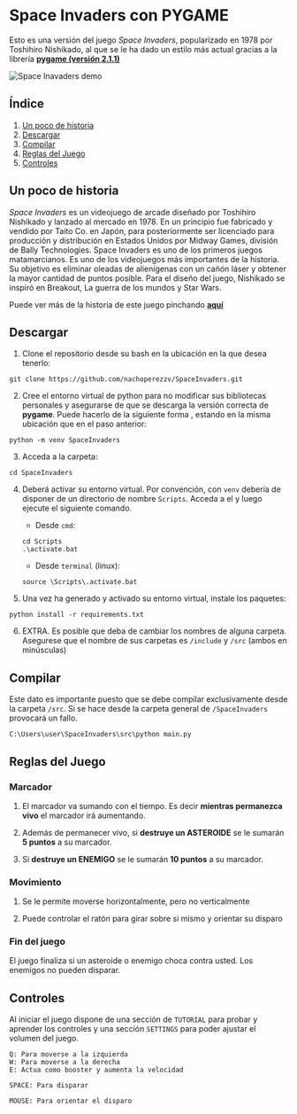 # Space Invaders con PYGAME

Esto es una versión del juego _Space Invaders_, popularizado en 1978 por Toshihiro Nishikado, al que se le ha dado un estilo más actual gracias a la librería 
<a href="https://www.pygame.org/docs/" target="_blank">**pygame (versión 2.1.1)**</a>

![Space Inavaders demo](Include/icons/Space%20Invaders.gif)

## Índice
1. [Un poco de historia](#un-poco-de-historia)
2. [Descargar](#descargar)
3. [Compilar](#compilar)
4. [Reglas del Juego](#reglas-del-juego)
5. [Controles](#controles)

## Un poco de historia

_Space Invaders_ es un videojuego de arcade diseñado por Toshihiro Nishikado y lanzado al mercado en 1978. En un principio fue fabricado y vendido por Taito Co. en Japón, para posteriormente ser licenciado para producción y distribución en Estados Unidos por Midway Games, división de Bally Technologies. Space Invaders es uno de los primeros juegos matamarcianos. Es uno de los videojuegos más importantes de la historia. Su objetivo es eliminar oleadas de alienígenas con un cañón láser y obtener la mayor cantidad de puntos posible. Para el diseño del juego, Nishikado se inspiró en Breakout, La guerra de los mundos y Star Wars.

Puede ver más de la historia de este juego pinchando <a href="https://es.wikipedia.org/wiki/Space_Invaders" target="_blank"> **aquí** </a>


## Descargar

1. Clone el repositorio desde su bash en la ubicación en la que desea tenerlo:
```
git clone https://github.com/nachoperezzv/SpaceInvaders.git
```

2. Cree el entorno virtual de python para no modificar sus bibliotecas personales y asegurarse de que se descarga la versión correcta de **pygame**. Puede hacerlo de la siguiente forma , estando en la misma ubicación que en el paso anterior:

```
python -m venv SpaceInvaders
```

3. Acceda a la carpeta:
```
cd SpaceInvaders
```

4. Deberá activar su entorno virtual. Por convención, con `venv` debería de disponer de un directorio de nombre `Scripts`. Acceda a el y luego ejecute el siguiente comando. 

    - Desde `cmd`:
    ```
    cd Scripts
    .\activate.bat
    ```

    - Desde `terminal` (linux):
    ```
    source \Scripts\.activate.bat
    ```

5. Una vez ha generado y activado su entorno virtual, instale los paquetes:

```
python install -r requirements.txt
```

6. EXTRA. Es posible que deba de cambiar los nombres de alguna carpeta. Asegurese que el nombre de sus carpetas es `/include` y `/src` (ambos en minúsculas)


## Compilar

Este dato es importante puesto que se debe compilar exclusivamente desde la carpeta `/src`. Si se hace desde la carpeta general de `/SpaceInvaders` provocará un fallo. 

```
C:\Users\user\SpaceInvaders\src\python main.py 
```

## Reglas del Juego

### Marcador
1. El marcador va sumando con el tiempo. Es decir **mientras permanezca vivo** el marcador irá aumentando. 

2. Además de permanecer vivo, si **destruye un ASTEROIDE** se le sumarán **5 puntos** a su marcador.

3. Si **destruye un ENEMIGO** se le sumarán **10 puntos** a su marcador. 

### Movimiento
1. Se le permite moverse horizontalmente, pero no verticalmente

2. Puede controlar el ratón para girar sobre si mismo y orientar su disparo

### Fin del juego
El juego finaliza si un asteroide o enemigo choca contra usted. Los enemigos no pueden disparar. 

## Controles
Al iniciar el juego dispone de una sección de `TUTORIAL` para probar y aprender los controles y una sección `SETTINGS` para poder ajustar el volumen del juego. 

```
Q: Para moverse a la izquierda
W: Para moverse a la derecha
E: Actua como booster y aumenta la velocidad
```

```
SPACE: Para disparar
```

```
MOUSE: Para orientar el disparo
```